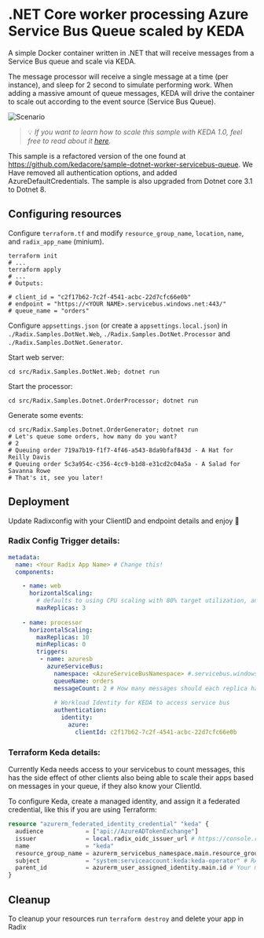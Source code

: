 # .NET Core worker processing Azure Service Bus Queue scaled by KEDA
A simple Docker container written in .NET that will receive messages from a Service Bus queue and scale via KEDA.

The message processor will receive a single message at a time (per instance), and sleep for 2 second to simulate performing work. When adding a massive amount of queue messages, KEDA will drive the container to scale out according to the event source (Service Bus Queue).

![Scenario](images/scenario.png)

> 💡 *If you want to learn how to scale this sample with KEDA 1.0, feel free to read about it [here](https://github.com/kedacore/sample-dotnet-worker-servicebus-queue/tree/keda-v1.0).*

This sample is a refactored version of the one found at https://github.com/kedacore/sample-dotnet-worker-servicebus-queue.
We Have removed all authentication options, and added AzureDefaultCredentials.
The sample is also upgraded from Dotnet core 3.1 to Dotnet 8.

## Configuring resources

Configure `terraform.tf` and modify `resource_group_name`, `location`, `name`, and `radix_app_name` (minium).

```shell
terraform init
# ...
terraform apply
# ...
# Outputs:

# client_id = "c2f17b62-7c2f-4541-acbc-22d7cfc66e0b"
# endpoint = "https://<YOUR NAME>.servicebus.windows.net:443/"
# queue_name = "orders"
```

Configure `appsettings.json` (or create a `appsettings.local.json`) in `./Radix.Samples.DotNet.Web`, `./Radix.Samples.DotNet.Processor` and `./Radix.Samples.DotNet.Generator`.

Start web server:
```shell
cd src/Radix.Samples.DotNet.Web; dotnet run
```

Start the processor:
```shell
cd src/Radix.Samples.Dotnet.OrderProcessor; dotnet run
```

Generate some events:
```shell
cd src/Radix.Samples.Dotnet.OrderGenerator; dotnet run
# Let's queue some orders, how many do you want?
# 2
# Queuing order 719a7b19-f1f7-4f46-a543-8da9bfaf843d - A Hat for Reilly Davis
# Queuing order 5c3a954c-c356-4cc9-b1d8-e31cd2c04a5a - A Salad for Savanna Rowe
# That's it, see you later!
```

## Deployment

Update Radixconfig with your ClientID and endpoint details and enjoy 🎉


### Radix Config Trigger details:
```yaml
metadata:
  name: <Your Radix App Name> # Change this!
  components:

    - name: web
      horizontalScaling:
        # defaults to using CPU scaling with 80% target utilization, and min 1 replica
        maxReplicas: 3 
        
    - name: processor
      horizontalScaling:
        maxReplicas: 10
        minReplicas: 0
        triggers:
         - name: azuresb
           azureServiceBus:
             namespace: <AzureServiceBusNamespace> #.servicebus.windows.net
             queueName: orders
             messageCount: 2 # How many messages should each replica handle? 
    
             # Workload Identity for KEDA to access service bus
             authentication:
               identity:
                 azure:
                   clientId: c2f17b62-7c2f-4541-acbc-22d7cfc66e0b
```


### Terraform Keda details:
Currently Keda needs access to your servicebus to count messages, this has the side effect of other clients also being able to scale their apps based on messages in your queue, if they also know your ClientId.

To configure Keda, create a managed identity, and assign it a federated credential, like this if you are using Terraform:
```terraform
resource "azurerm_federated_identity_credential" "keda" {
  audience            = ["api://AzureADTokenExchange"]
  issuer              = local.radix_oidc_issuer_url # https://console.radix.equinor.com/about
  name                = "keda"
  resource_group_name = azurerm_servicebus_namespace.main.resource_group_name
  subject             = "system:serviceaccount:keda:keda-operator" # RADIX Keda operator
  parent_id           = azurerm_user_assigned_identity.main.id # Your managed identity that have access to the ServiceBus
}
```

## Cleanup
To cleanup your resources run `terraform destroy` and delete your app in Radix
